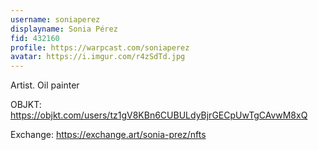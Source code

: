 ```yaml
---
username: soniaperez
displayname: Sonia Pérez
fid: 432160
profile: https://warpcast.com/soniaperez
avatar: https://i.imgur.com/r4zSdTd.jpg
---
```

Artist. Oil painter  
  
  
OBJKT: https://objkt.com/users/tz1gV8KBn6CUBULdyBjrGECpUwTgCAvwM8xQ  
  
Exchange: https://exchange.art/sonia-prez/nfts  

